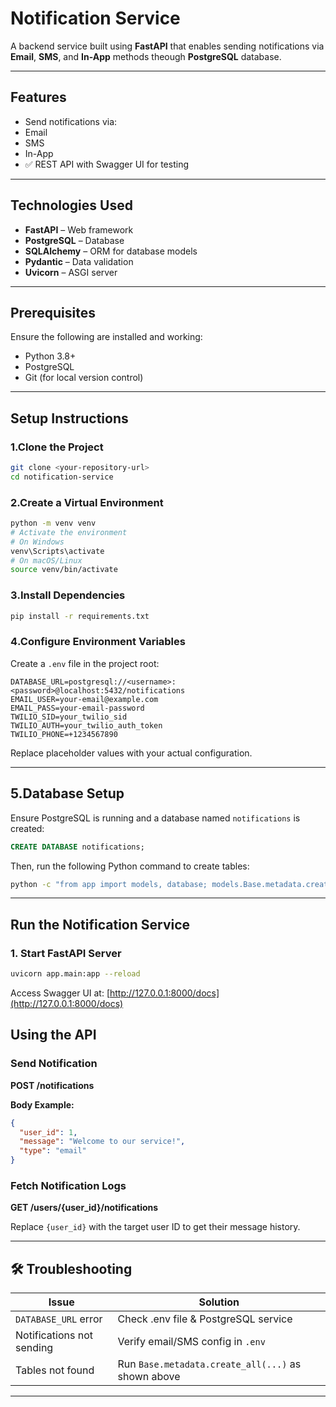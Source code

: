 
# Notification Service

A backend service built using **FastAPI** that enables sending notifications via **Email**, **SMS**, and **In-App** methods theough **PostgreSQL** database.

---

## Features

-  Send notifications via:
  -  Email
  -  SMS
  -  In-App
- ✅ REST API with Swagger UI for testing

---

## Technologies Used

- **FastAPI** – Web framework
- **PostgreSQL** – Database
- **SQLAlchemy** – ORM for database models
- **Pydantic** – Data validation
- **Uvicorn** – ASGI server

---

## Prerequisites

Ensure the following are installed and working:

- Python 3.8+
- PostgreSQL
- Git (for local version control)

---

## Setup Instructions

### 1️.Clone the Project

```bash
git clone <your-repository-url>
cd notification-service
```

### 2️.Create a Virtual Environment

```bash
python -m venv venv
# Activate the environment
# On Windows
venv\Scripts\activate
# On macOS/Linux
source venv/bin/activate
```

### 3️.Install Dependencies

```bash
pip install -r requirements.txt
```

### 4️.Configure Environment Variables

Create a `.env` file in the project root:

```env
DATABASE_URL=postgresql://<username>:<password>@localhost:5432/notifications
EMAIL_USER=your-email@example.com
EMAIL_PASS=your-email-password
TWILIO_SID=your_twilio_sid
TWILIO_AUTH=your_twilio_auth_token
TWILIO_PHONE=+1234567890
```

Replace placeholder values with your actual configuration.

---

## 5.Database Setup

Ensure PostgreSQL is running and a database named `notifications` is created:

```sql
CREATE DATABASE notifications;
```

Then, run the following Python command to create tables:

```bash
python -c "from app import models, database; models.Base.metadata.create_all(bind=database.engine)"
```

---

## Run the Notification Service

### 1. Start FastAPI Server

```bash
uvicorn app.main:app --reload
```

Access Swagger UI at: [http://127.0.0.1:8000/docs](http://127.0.0.1:8000/docs)

## Using the API

### Send Notification

**POST /notifications**

**Body Example:**
```json
{
  "user_id": 1,
  "message": "Welcome to our service!",
  "type": "email"
}
```

### Fetch Notification Logs

**GET /users/{user_id}/notifications**

Replace `{user_id}` with the target user ID to get their message history.

---

## 🛠️ Troubleshooting

| Issue                            | Solution                                                  |
|----------------------------------|-----------------------------------------------------------|
| `DATABASE_URL` error             | Check .env file & PostgreSQL service                     |
| Notifications not sending        | Verify email/SMS config in `.env`                        |
| Tables not found                 | Run `Base.metadata.create_all(...)` as shown above       |

---
